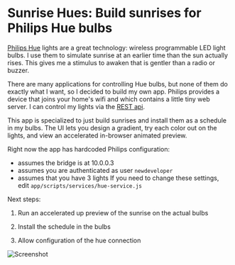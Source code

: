 Sunrise Hues: Build sunrises for Philips Hue bulbs
============


[Philips Hue](http://www.meethue.com) lights are a great technology: wireless 
programmable LED light bulbs. 
I use them to simulate sunrise at an earlier time than the sun actually rises. 
This gives me a stimulus to awaken that is gentler than a radio or buzzer.

There are many applications for controlling Hue bulbs, but none of them 
do exactly what I want, so I decided to build my own app. Philips provides
a device that joins your home's wifi and which contains a little tiny 
web server. I can control my lights via the [REST api](http://www.developers.meethue.com/). 

This app is specialized to just build sunrises and install them as a schedule
in my bulbs. The UI lets you design a gradient, try each color out on the lights,
and view an accelerated in-browser animated preview.

Right now the app has hardcoded Philips configuration:
* assumes the bridge is at 10.0.0.3
* assumes you are authenticated as user `newdeveloper`
* assumes that you have 3 lights
If you need to change these settings, edit `app/scripts/services/hue-service.js`

Next steps:

1. Run an accelerated up preview of the sunrise on the actual bulbs

2. Install the schedule in the bulbs

3. Allow configuration of the hue connection

![Screenshot](http://openben.squarespace.com/storage/projects/sunrise-hues-screenshot.png)
